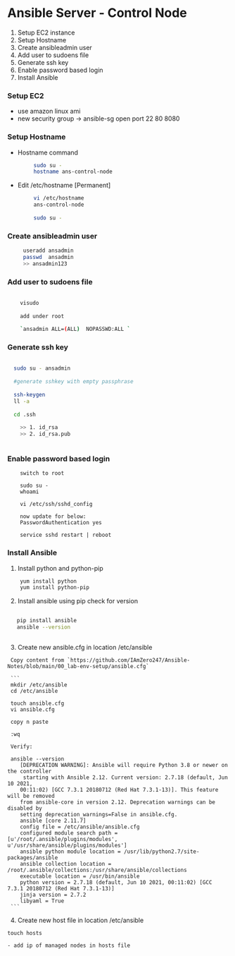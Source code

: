 # Ansible Server - Control Node

 1. Setup EC2 instance
 2. Setup Hostname
 3. Create ansibleadmin user
 4. Add user to sudoens file
 5. Generate ssh key
 6. Enable password based login
 7. Install Ansible
 
 
 
 
 ### Setup EC2 
    
      
- use amazon linux ami
- new security group -> ansible-sg
                open port  22
                           80
                           8080
                           
 ### Setup Hostname
    
- Hostname command
      
   ```sh
		sudo su - 
		hostname ans-control-node
   ``` 
    
- Edit /etc/hostname [Permanent]
    
   ```sh
        vi /etc/hostname
        ans-control-node
        
        sudo su -
   ```

 ### Create ansibleadmin user
 
   ```sh
		useradd ansadmin
		passwd  ansadmin
		>> ansadmin123
   ```
 
 ### Add user to sudoens file
   
   ```sh
      
	   visudo 
	   
	   add under root
	   
	   `ansadmin ALL=(ALL)	NOPASSWD:ALL `
   
   ```
   
 ### Generate ssh key
   
   ```sh
     
     sudo su - ansadmin 
	
     #generate sshkey with empty passphrase
	
     ssh-keygen
     ll -a
	
     cd .ssh
	
       >> 1. id_rsa
       >> 2. id_rsa.pub
	
   ```
    
### Enable password based login   


  ```
      switch to root 
    
      sudo su - 
      whoami
    
      vi /etc/ssh/sshd_config
    
      now update for below:
      PasswordAuthentication yes
    
      service sshd restart | reboot
   ```
 
 ### Install Ansible
 
   1. Install python and python-pip
   
   ```sh
       yum install python
       yum install python-pip
   ```
   
   2. Install ansible using pip check for version
     
   ```sh
     
      pip install ansible
      ansible --version
     
   ```
   
   3. Create new ansible.cfg in location /etc/ansible 

     Copy content from `https://github.com/IAmZero247/Ansible-Notes/blob/main/00_lab-env-setup/ansible.cfg`
     
     ```
     mkdir /etc/ansible
     cd /etc/ansible
     
     touch ansible.cfg 
     vi ansible.cfg
     
     copy n paste 
     
     :wq
     
     Verify:
     
     ansible --version
		[DEPRECATION WARNING]: Ansible will require Python 3.8 or newer on the controller
		 starting with Ansible 2.12. Current version: 2.7.18 (default, Jun 10 2021,
		00:11:02) [GCC 7.3.1 20180712 (Red Hat 7.3.1-13)]. This feature will be removed
		from ansible-core in version 2.12. Deprecation warnings can be disabled by
		setting deprecation_warnings=False in ansible.cfg.
		ansible [core 2.11.7]
		config file = /etc/ansible/ansible.cfg
		configured module search path = [u'/root/.ansible/plugins/modules', u'/usr/share/ansible/plugins/modules']
		ansible python module location = /usr/lib/python2.7/site-packages/ansible
		ansible collection location = /root/.ansible/collections:/usr/share/ansible/collections
		executable location = /usr/bin/ansible
		python version = 2.7.18 (default, Jun 10 2021, 00:11:02) [GCC 7.3.1 20180712 (Red Hat 7.3.1-13)]
		jinja version = 2.7.2
		libyaml = True
     ```
    
   4. Create new host file in location /etc/ansible
   
   ```
   touch hosts
   ```
   
    - add ip of managed nodes in hosts file

